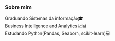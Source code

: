 ### Sobre mim

Graduando Sistemas da informação🎓  
Business Intelligence and Analytics 📈📊  
Estudando Python(Pandas, Seaborn, scikit-learn)💻  
